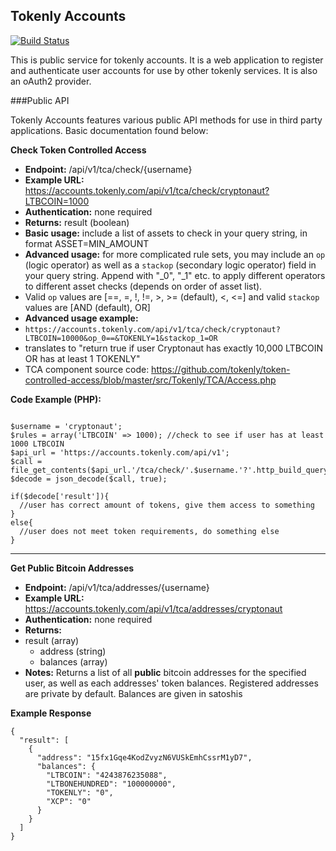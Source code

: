 ## Tokenly Accounts

[![Build Status](https://travis-ci.org/tokenly/accounts.svg?branch=master)](https://travis-ci.org/tokenly/accounts)

This is public service for tokenly accounts.  It is a web application to register and authenticate user accounts for use by other tokenly services.  It is also an oAuth2 provider.

###Public API

Tokenly Accounts features various public API methods for use in third party applications. Basic documentation found below:

**Check Token Controlled Access**

* **Endpoint:** /api/v1/tca/check/{username}
* **Example URL:** https://accounts.tokenly.com/api/v1/tca/check/cryptonaut?LTBCOIN=1000
* **Authentication:** none required
* **Returns:** result (boolean)
* **Basic usage:** include a list of assets to check in your query string, in format ASSET=MIN_AMOUNT
* **Advanced usage:** for more complicated rule sets, you may include an ```op``` (logic operator) as well as a ```stackop``` (secondary logic operator) field in your query string. Append with "_0", "_1" etc. to apply different operators to different asset checks (depends on order of asset list).
* Valid ```op``` values are [==, =, !, !=, >, >= (default), <, <=] and valid ```stackop``` values are [AND (default), OR]
* **Advanced usage example:**
 * ```https://accounts.tokenly.com/api/v1/tca/check/cryptonaut?LTBCOIN=10000&op_0==&TOKENLY=1&stackop_1=OR```
 * translates to "return true if user Cryptonaut has exactly 10,000 LTBCOIN OR has at least 1 TOKENLY"
* TCA component source code: https://github.com/tokenly/token-controlled-access/blob/master/src/Tokenly/TCA/Access.php


**Code Example (PHP):**
```

$username = 'cryptonaut';
$rules = array('LTBCOIN' => 1000); //check to see if user has at least 1000 LTBCOIN
$api_url = 'https://accounts.tokenly.com/api/v1';
$call = file_get_contents($api_url.'/tca/check/'.$username.'?'.http_build_query($rules));
$decode = json_decode($call, true);

if($decode['result']){
  //user has correct amount of tokens, give them access to something
}
else{
  //user does not meet token requirements, do something else
}

```

-------------------------------

**Get Public Bitcoin Addresses**

* **Endpoint:** /api/v1/tca/addresses/{username}
* **Example URL:** https://accounts.tokenly.com/api/v1/tca/addresses/cryptonaut
* **Authentication:** none required
* **Returns:** 
 * result (array)
   * address (string)
    * balances (array)
* **Notes:** Returns a list of all **public** bitcoin addresses for the specified user, as well as each addresses' token balances. Registered addresses are private by default. Balances are given in satoshis


**Example Response**

```
{
  "result": [
    {
      "address": "15fx1Gqe4KodZvyzN6VUSkEmhCssrM1yD7",
      "balances": {
        "LTBCOIN": "4243876235088",
        "LTBONEHUNDRED": "100000000",
        "TOKENLY": "0",
        "XCP": "0"
      }
    }
  ]
}

```
